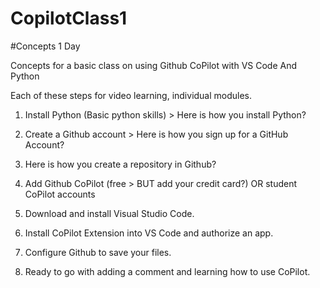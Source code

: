 # CopilotClass1

#Concepts 1 Day

Concepts for a basic class on using Github CoPilot with VS Code And Python

Each of these steps for video learning, individual modules.

1. Install Python (Basic python skills) > Here is how you install Python?
2. Create a Github account > Here is how you sign up for a GitHub Account?
3. Here is how you create a repository in Github?
4. Add Github CoPilot (free > BUT add your credit card?) OR student CoPilot accounts
5. Download and install Visual Studio Code.
6. Install CoPilot Extension into VS Code and authorize an app.
7. Configure Github to save your files.

7. Ready to go with adding a comment and learning how to use CoPilot.
